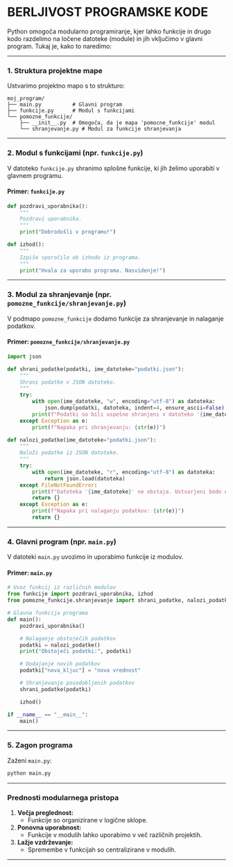 BERLJIVOST PROGRAMSKE KODE
================================================================================

Python omogoča modularno programiranje, kjer lahko funkcije in drugo kodo razdelimo na ločene datoteke (module) in jih vključimo v glavni program. Tukaj je, kako to naredimo:

---

### **1. Struktura projektne mape**
Ustvarimo projektno mapo s to strukturo:

```
moj_program/
├── main.py          # Glavni program
├── funkcije.py      # Modul s funkcijami
└── pomozne_funkcije/
    ├── __init__.py  # Omogoča, da je mapa 'pomocne_funkcije' modul
    └── shranjevanje.py # Modul za funkcije shranjevanja
```

---

### **2. Modul s funkcijami (npr. `funkcije.py`)**

V datoteko `funkcije.py` shranimo splošne funkcije, ki jih želimo uporabiti v glavnem programu.

#### Primer: `funkcije.py`
```python
def pozdravi_uporabnika():
    """
    Pozdravi uporabnika.
    """
    print("Dobrodošli v programu!")

def izhod():
    """
    Izpiše sporočilo ob izhodu iz programa.
    """
    print("Hvala za uporabo programa. Nasvidenje!")
```

---

### **3. Modul za shranjevanje (npr. `pomozne_funkcije/shranjevanje.py`)**

V podmapo `pomozne_funkcije` dodamo funkcije za shranjevanje in nalaganje podatkov.

#### Primer: `pomozne_funkcije/shranjevanje.py`
```python
import json

def shrani_podatke(podatki, ime_datoteke="podatki.json"):
    """
    Shrani podatke v JSON datoteko.
    """
    try:
        with open(ime_datoteke, "w", encoding="utf-8") as datoteka:
            json.dump(podatki, datoteka, indent=4, ensure_ascii=False)
        print(f"Podatki so bili uspešno shranjeni v datoteko '{ime_datoteke}'.")
    except Exception as e:
        print(f"Napaka pri shranjevanju: {str(e)}")

def nalozi_podatke(ime_datoteke="podatki.json"):
    """
    Naloži podatke iz JSON datoteke.
    """
    try:
        with open(ime_datoteke, "r", encoding="utf-8") as datoteka:
            return json.load(datoteka)
    except FileNotFoundError:
        print(f"Datoteka '{ime_datoteke}' ne obstaja. Ustvarjeni bodo novi podatki.")
        return {}
    except Exception as e:
        print(f"Napaka pri nalaganju podatkov: {str(e)}")
        return {}
```

---

### **4. Glavni program (npr. `main.py`)**

V datoteki `main.py` uvozimo in uporabimo funkcije iz modulov.

#### Primer: `main.py`
```python
# Uvoz funkcij iz različnih modulov
from funkcije import pozdravi_uporabnika, izhod
from pomozne_funkcije.shranjevanje import shrani_podatke, nalozi_podatke

# Glavna funkcija programa
def main():
    pozdravi_uporabnika()

    # Nalaganje obstoječih podatkov
    podatki = nalozi_podatke()
    print("Obstoječi podatki:", podatki)

    # Dodajanje novih podatkov
    podatki["nova_kljuc"] = "nova vrednost"

    # Shranjevanje posodobljenih podatkov
    shrani_podatke(podatki)

    izhod()

if __name__ == "__main__":
    main()
```

---

### **5. Zagon programa**
Zaženi `main.py`:
```bash
python main.py
```

---

### **Prednosti modularnega pristopa**
1. **Večja preglednost:**
   - Funkcije so organizirane v logične sklope.
2. **Ponovna uporabnost:**
   - Funkcije v modulih lahko uporabimo v več različnih projektih.
3. **Lažje vzdrževanje:**
   - Spremembe v funkcijah so centralizirane v modulih.

---

